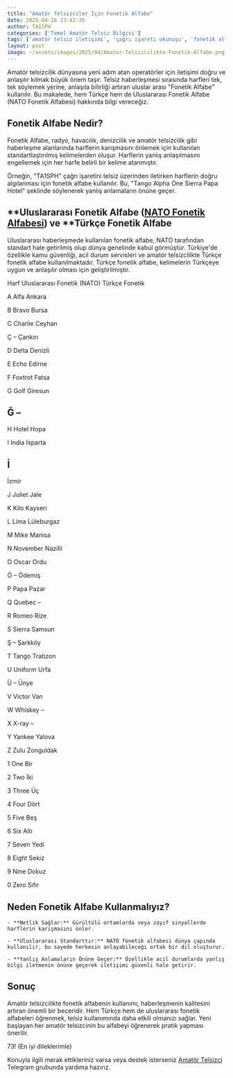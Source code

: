 ```yaml
---
title: "Amatör Telsizciler İçin Fonetik Alfabe"
date: 2025-04-16 23:42:35
author: TA1SPH
categories: ['Temel Amatör Telsiz Bilgisi']
tags: ['amatör telsiz iletişimi', 'çağrı işareti okunuşu', 'fonetik alfabe', 'nato alfabe', 'türkçe fonetik']
layout: post
image: ~/assets/images/2025/04/Amator-Telsizcilikte-Fonetik-Alfabe.png
---
```


Amatör telsizcilik dünyasına yeni adım atan operatörler için iletişimi doğru ve anlaşılır kılmak büyük önem taşır. Telsiz haberleşmesi sırasında harfleri tek, tek söylemek yerine, anlaşıla bilirliği artıran uluslar arası "Fonetik Alfabe" kullanılır. Bu makalede, hem Türkçe hem de Uluslararası Fonetik Alfabe (NATO Fonetik Alfabesi) hakkında bilgi vereceğiz.
## **Fonetik Alfabe Nedir?**
Fonetik Alfabe, radyo, havacılık, denizcilik ve amatör telsizcilik gibi haberleşme alanlarında harflerin karışmasını önlemek için kullanılan standartlaştırılmış kelimelerden oluşur. Harflerin yanlış anlaşılmasını engellemek için her harfe belirli bir kelime atanmıştır.

Örneğin, "TA1SPH" çağrı işaretini telsiz üzerinden iletirken harflerin doğru algılanması için fonetik alfabe kullanılır. Bu, "Tango Alpha One Sierra Papa Hotel" şeklinde söylenerek yanlış anlamaların önüne geçer.
## **Uluslararası Fonetik Alfabe ([NATO Fonetik Alfabesi](https://tr.wikipedia.org/wiki/NATO_fonetik_alfabesi)) ve ****Türkçe Fonetik Alfabe**
Uluslararası haberleşmede kullanılan fonetik alfabe, NATO tarafından standart hale getirilmiş olup dünya genelinde kabul görmüştür. Türkiye'de özellikle kamu güvenliği, acil durum servisleri ve amatör telsizcilikte Türkçe fonetik alfabe kullanılmaktadır. Türkçe fonetik alfabe, kelimelerin Türkçeye uygun ve anlaşılır olması için geliştirilmiştir.

Harf
Uluslararası Fonetik (NATO)
Türkçe Fonetik

A
Alfa
Ankara

B
Bravo
Bursa

C
Charlie
Ceyhan

Ç
–
Çankırı

D
Delta
Denizli

E
Echo
Edirne

F
Foxtrot
Fatsa

G
Golf
Giresun

Ğ
–
-

H
Hotel
Hopa

I
India
Isparta

İ
-
İzmir

J
Juliet
Jale

K
Kilo
Kayseri

L
Lima
Lüleburgaz

M
Mike
Manisa

N
November
Nazilli

O
Oscar
Ordu

Ö
–
Ödemiş

P
Papa
Pazar

Q
Quebec
–

R
Romeo
Rize

S
Sierra
Samsun

Ş
–
Şarkköy

T
Tango
Trabzon

U
Uniform
Urfa

Ü
–
Ünye

V
Victor
Van

W
Whiskey
–

X
X-ray
–

Y
Yankee
Yalova

Z
Zulu
Zonguldak

1
One
Bir

2
Two
İki

3
Three
Üç

4
Four
Dört

5
Five
Beş

6
Six
Altı

7
Seven
Yedi

8
Eight
Sekiz

9
Nine
Dokuz

0
Zero
Sıfır

## **Neden Fonetik Alfabe Kullanmalıyız?**

 	- **Netlik Sağlar:** Gürültülü ortamlarda veya zayıf sinyallerde harflerin karışmasını önler.

 	- **Uluslararası Standarttır:** NATO fonetik alfabesi dünya çapında kullanılır, bu sayede herkesin anlayabileceği ortak bir dil oluşturur.

 	- **Yanlış Anlamaların Önüne Geçer:** Özellikle acil durumlarda yanlış bilgi iletmenin önüne geçerek iletişimi güvenli hale getirir.

## **Sonuç**
Amatör telsizcilikte fonetik alfabenin kullanımı, haberleşmenin kalitesini artıran önemli bir beceridir. Hem Türkçe hem de uluslararası fonetik alfabeleri öğrenmek, telsiz kullanımında daha etkili olmanızı sağlar. Yeni başlayan her amatör telsizcinin bu alfabeyi öğrenerek pratik yapması önerilir.

73! (En iyi dileklerimle)

Konuyla ilgili merak ettikleriniz varsa veya destek isterseniz [Amatör Telsizci](https://t.me/amatortelsizci/1) Telegram grubunda yardıma hazırız.